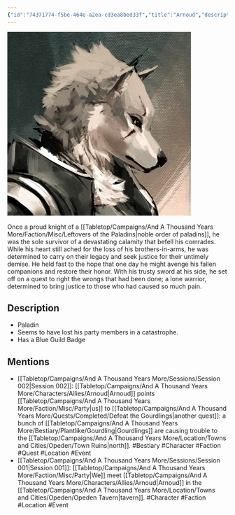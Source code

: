 ```yaml
---
{"id":"74371774-f5be-464e-a2ea-cd3ea8bed33f","title":"Arnoud","description":"Once a proud knight of a noble order of paladins, he was the sole survivor of a devastating calamity that befell his comrades.","isActivePartyMember":false,"isAlive":true,"publish":true,"date_created":"Sunday, January 15th 2023, 1:28:30 pm","date_modified":"Saturday, April 13th 2024, 11:44:56 pm","cssclasses":["mado-heading"],"path":"Tabletop/Campaigns/And A Thousand Years More/Characters/Allies/Arnoud.md","permalink":"/tabletop/campaigns/and-a-thousand-years-more/characters/allies/arnoud/","PassFrontmatter":true}
---
```



![Banner-Arnoud-polaroid.jpg|200](../../../../../Media/IronClaw/Polaroid/Banner-Arnoud-polaroid.jpg)

Once a proud knight of a [[Tabletop/Campaigns/And A Thousand Years More/Faction/Misc/Leftovers of the Paladins\|noble order of paladins]], he was the sole survivor of a devastating calamity that befell his comrades. While his heart still ached for the loss of his brothers-in-arms, he was determined to carry on their legacy and seek justice for their untimely demise. He held fast to the hope that one day he might avenge his fallen companions and restore their honor. With his trusty sword at his side, he set off on a quest to right the wrongs that had been done; a lone warrior, determined to bring justice to those who had caused so much pain.

## Description

- Paladin
- Seems to have lost his party members in a catastrophe.
- Has a Blue Guild Badge

## Mentions

- [[Tabletop/Campaigns/And A Thousand Years More/Sessions/Session 002\|Session 002]]: [[Tabletop/Campaigns/And A Thousand Years More/Characters/Allies/Arnoud\|Arnoud]] points [[Tabletop/Campaigns/And A Thousand Years More/Faction/Misc/Party\|us]] to [[Tabletop/Campaigns/And A Thousand Years More/Quests/Completed/Defeat the Gourdlings\|another quest]]: a bunch of [[Tabletop/Campaigns/And A Thousand Years More/Bestiary/Plantlike/Gourdling\|Gourdlings]] are causing trouble to the [[Tabletop/Campaigns/And A Thousand Years More/Location/Towns and Cities/Opeden/Town Ruins\|north]]. #Bestiary #Character #Faction #Quest #Location #Event
- [[Tabletop/Campaigns/And A Thousand Years More/Sessions/Session 001\|Session 001]]: [[Tabletop/Campaigns/And A Thousand Years More/Faction/Misc/Party\|We]] meet [[Tabletop/Campaigns/And A Thousand Years More/Characters/Allies/Arnoud\|Arnoud]] in the [[Tabletop/Campaigns/And A Thousand Years More/Location/Towns and Cities/Opeden/Opeden Tavern\|tavern]]. #Character #Faction #Location #Event

